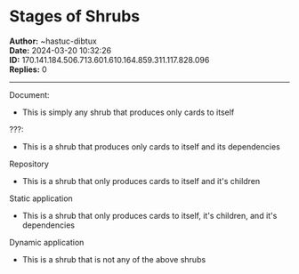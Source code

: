 # Stages of Shrubs

**Author:** ~hastuc-dibtux  
**Date:** 2024-03-20 10:32:26  
**ID:** 170.141.184.506.713.601.610.164.859.311.117.828.096  
**Replies:** 0  

---

  Document:

  * This is simply any shrub that produces only cards to itself

  ???:

  * This is a shrub that produces only cards to itself and its dependencies

  Repository

  * This is a shrub that only produces cards to itself and it's children

  Static application

  * This is a shrub that only produces cards to itself, it's children, and it's dependencies

  Dynamic application

  * This is a shrub that is not any of the above shrubs


